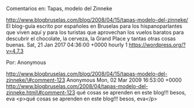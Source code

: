 Comentarios en: Tapas, modelo del Zinneke

http://www.blogbruselas.com/blog/2008/04/15/tapas-modelo-del-zinneke/ El
blog-guía escrito por españoles en Bruselas para los hispanoparlantes
que viven aquí y para los turistas que aprovechan los vuelos baratos
para descubrir el chocolate, la cerveza, la Grand Place y tantas otras
cosas buenas. Sat, 21 Jan 2017 04:36:00 +0000 hourly 1
https://wordpress.org/?v=4.7.3

Por: Anonymous

http://www.blogbruselas.com/blog/2008/04/15/tapas-modelo-del-zinneke/\#comment-123
Anonymous Mon, 02 Mar 2009 16:53:00 +0000
http://www.blogbruselas.com/2008/04/tapas-modelo-del-zinneke.html\#comment-123
qué cosas se aprenden en este blog!!! besos, eva \<p\>qué cosas se
aprenden en este blog!!! besos, eva\</p\>
